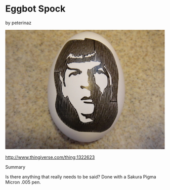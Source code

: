 # Eggbot Spock
by peterinaz

<p align="center">
<img src="preview.JPG"/>
</p>

http://www.thingiverse.com/thing:1322623

Summary

Is there anything that really needs to be said? Done with a Sakura Pigma Micron .005 pen.
